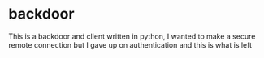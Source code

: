# backdoor
This is a backdoor and client written in python, I wanted to make a secure remote connection but I gave up on authentication and this is what is left

